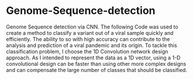 # Genome-Sequence-detection
Genome Sequence detection via CNN.
The following Code was used to create a method to classify a variant out of a viral sample quickly and efficiently. 
The ability to so with high accuracy can contribute to the analysis and prediction of a viral pandemic and its origin. 
To tackle this classification problem, I choose the 1D Convolution network design approach. 
As I intended to represent the data as a 1D vector, using a 1-D convolutional design can be faster than using other more complex designs and can compensate the large number of classes that should be classified. 
